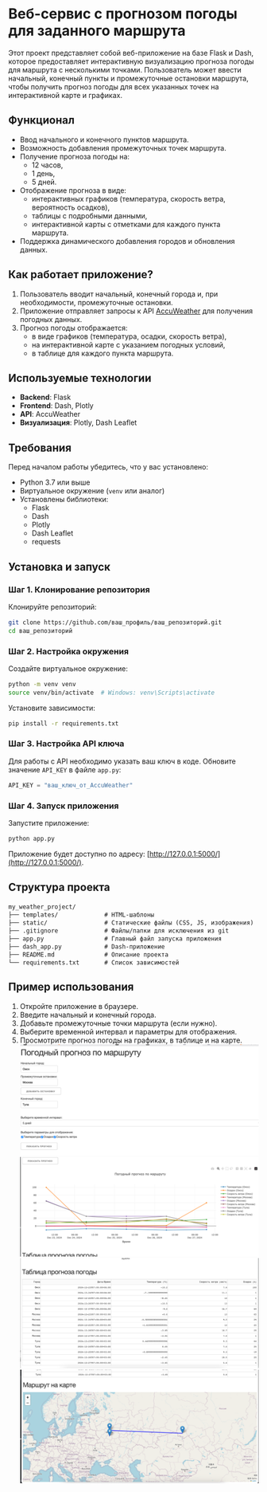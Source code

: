 # Веб-сервис с прогнозом погоды для заданного маршрута

Этот проект представляет собой веб-приложение на базе Flask и Dash, которое предоставляет интерактивную визуализацию прогноза погоды для маршрута с несколькими точками. Пользователь может ввести начальный, конечный пункты и промежуточные остановки маршрута, чтобы получить прогноз погоды для всех указанных точек на интерактивной карте и графиках.

## Функционал

- Ввод начального и конечного пунктов маршрута.
- Возможность добавления промежуточных точек маршрута.
- Получение прогноза погоды на:
  - 12 часов,
  - 1 день,
  - 5 дней.
- Отображение прогноза в виде:
  - интерактивных графиков (температура, скорость ветра, вероятность осадков),
  - таблицы с подробными данными,
  - интерактивной карты с отметками для каждого пункта маршрута.
- Поддержка динамического добавления городов и обновления данных.

## Как работает приложение?

1. Пользователь вводит начальный, конечный города и, при необходимости, промежуточные остановки.
2. Приложение отправляет запросы к API [AccuWeather](https://developer.accuweather.com/) для получения погодных данных.
3. Прогноз погоды отображается:
   - в виде графиков (температура, осадки, скорость ветра),
   - на интерактивной карте с указанием погодных условий,
   - в таблице для каждого пункта маршрута.

## Используемые технологии

- **Backend**: Flask
- **Frontend**: Dash, Plotly
- **API**: AccuWeather
- **Визуализация**: Plotly, Dash Leaflet

## Требования

Перед началом работы убедитесь, что у вас установлено:

- Python 3.7 или выше
- Виртуальное окружение (`venv` или аналог)
- Установлены библиотеки:
  - Flask
  - Dash
  - Plotly
  - Dash Leaflet
  - requests

## Установка и запуск

### Шаг 1. Клонирование репозитория

Клонируйте репозиторий:
```bash
git clone https://github.com/ваш_профиль/ваш_репозиторий.git
cd ваш_репозиторий
```

### Шаг 2. Настройка окружения

Создайте виртуальное окружение:
```bash
python -m venv venv
source venv/bin/activate  # Windows: venv\Scripts\activate
```

Установите зависимости:
```bash
pip install -r requirements.txt
```

### Шаг 3. Настройка API ключа

Для работы с API необходимо указать ваш ключ в коде. Обновите значение `API_KEY` в файле `app.py`:
```python
API_KEY = "ваш_ключ_от_AccuWeather"
```

### Шаг 4. Запуск приложения

Запустите приложение:
```bash
python app.py
```

Приложение будет доступно по адресу: [http://127.0.0.1:5000/](http://127.0.0.1:5000/).

## Структура проекта

```
my_weather_project/
├── templates/             # HTML-шаблоны
├── static/                # Статические файлы (CSS, JS, изображения)
├── .gitignore             # Файлы/папки для исключения из git
├── app.py                 # Главный файл запуска приложения
├── dash_app.py            # Dash-приложение
├── README.md              # Описание проекта
└── requirements.txt       # Список зависимостей

```

## Пример использования

1. Откройте приложение в браузере.
2. Введите начальный и конечный города.
3. Добавьте промежуточные точки маршрута (если нужно).
4. Выберите временной интервал и параметры для отображения.
5. Просмотрите прогноз погоды на графиках, в таблице и на карте.
![img.png](img.png)
![img_1.png](img_1.png)
![img_2.png](img_2.png)
![img_3.png](img_3.png)

